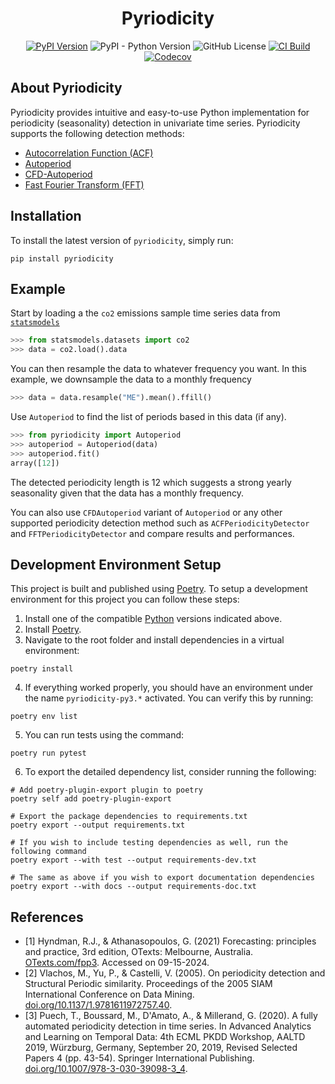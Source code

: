 <div align="center">
<h1>Pyriodicity</h1>

[![PyPI Version](https://img.shields.io/pypi/v/pyriodicity.svg?label=PyPI)](https://pypi.org/project/pyriodicity/)
![PyPI - Python Version](https://img.shields.io/pypi/pyversions/pyriodicity?label=Python)
![GitHub License](https://img.shields.io/github/license/iskandergaba/pyriodicity?label=License)
[![CI Build](https://github.com/iskandergaba/pyriodicity/actions/workflows/ci.yml/badge.svg)](https://github.com/iskandergaba/pyriodicity/actions/workflows/ci.yml)
[![Codecov](https://codecov.io/gh/iskandergaba/pyriodicity/graph/badge.svg?token=D5F3PKSOEK)](https://codecov.io/gh/iskandergaba/pyriodicity)
</div>


## About Pyriodicity
Pyriodicity provides intuitive and easy-to-use Python implementation for periodicity (seasonality) detection in univariate time series. Pyriodicity supports the following detection methods:
- [Autocorrelation Function (ACF)](https://otexts.com/fpp3/acf.html)
- [Autoperiod](https://doi.org/10.1137/1.9781611972757.40)
- [CFD-Autoperiod](https://doi.org/10.1007/978-3-030-39098-3_4)
- [Fast Fourier Transform (FFT)](https://otexts.com/fpp3/useful-predictors.html#fourier-series)

## Installation
To install the latest version of `pyriodicity`, simply run:

```shell
pip install pyriodicity
```

## Example
Start by loading a the `co2` emissions sample time series data from [`statsmodels`](https://www.statsmodels.org)
```python
>>> from statsmodels.datasets import co2
>>> data = co2.load().data
```

You can then resample the data to whatever frequency you want. In this example, we downsample the data to a monthly frequency
```python
>>> data = data.resample("ME").mean().ffill()
```

Use `Autoperiod` to find the list of periods based in this data (if any).
```python
>>> from pyriodicity import Autoperiod
>>> autoperiod = Autoperiod(data)
>>> autoperiod.fit()
array([12])
```

The detected periodicity length is 12 which suggests a strong yearly seasonality given that the data has a monthly frequency.

You can also use `CFDAutoperiod` variant of `Autoperiod` or any other supported periodicity detection method such as `ACFPeriodicityDetector` and `FFTPeriodicityDetector` and compare results and performances.

## Development Environment Setup
This project is built and published using [Poetry](https://python-poetry.org). To setup a development environment for this project you can follow these steps:

1. Install one of the compatible [Python](https://www.python.org) versions indicated above.
2. Install [Poetry](https://python-poetry.org/docs/#installing-with-pipx).
3. Navigate to the root folder and install dependencies in a virtual environment:
```shell
poetry install
```
4. If everything worked properly, you should have an environment under the name `pyriodicity-py3.*` activated. You can verify this by running:
```shell
poetry env list
```
5. You can run tests using the command:
```shell
poetry run pytest
```
6. To export the detailed dependency list, consider running the following:
```shell
# Add poetry-plugin-export plugin to poetry
poetry self add poetry-plugin-export

# Export the package dependencies to requirements.txt
poetry export --output requirements.txt

# If you wish to include testing dependencies as well, run the following command
poetry export --with test --output requirements-dev.txt

# The same as above if you wish to export documentation dependencies
poetry export --with docs --output requirements-doc.txt
```

## References
- [1] Hyndman, R.J., & Athanasopoulos, G. (2021) Forecasting: principles and practice, 3rd edition, OTexts: Melbourne, Australia. [OTexts.com/fpp3](https://otexts.com/fpp3). Accessed on 09-15-2024.
- [2] Vlachos, M., Yu, P., & Castelli, V. (2005). On periodicity detection and Structural Periodic similarity. Proceedings of the 2005 SIAM International Conference on Data Mining. [doi.org/10.1137/1.9781611972757.40](https://doi.org/10.1137/1.9781611972757.40).
- [3] Puech, T., Boussard, M., D'Amato, A., & Millerand, G. (2020). A fully automated periodicity detection in time series. In Advanced Analytics and Learning on Temporal Data: 4th ECML PKDD Workshop, AALTD 2019, Würzburg, Germany, September 20, 2019, Revised Selected Papers 4 (pp. 43-54). Springer International Publishing. [doi.org/10.1007/978-3-030-39098-3_4](https://doi.org/10.1007/978-3-030-39098-3_4).
